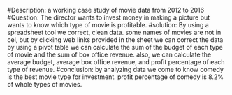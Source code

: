 #Description: a working case study of movie data from 2012 to 2016
#Question: The director wants to invest money in making a picture but wants to know which type of movie is profitable.
#solution:  By using a  spreadsheet tool we correct, clean data.
some names of movies are not in cel, but by clicking web links provided in the sheet we can correct the data
by using a pivot table we can calculate the sum of the budget of each type of movie and the sum of box office revenue.
also, we can calculate the average budget, average box office revenue, and profit percentage of each type of revenue.
#conclusion: by analyzing data we come to know comedy is the best movie type for investment. profit percentage of comedy is 8.2% of whole types of movies.







